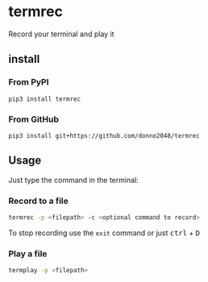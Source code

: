 # termrec

Record your terminal and play it

## install

### From PyPI

`pip3 install termrec`

### From GitHub

`pip3 install git+https://github.com/donno2048/termrec`

## Usage

Just type the command in the terminal:

### Record to a file

```sh
termrec -p <filepath> -c <optional command to record>
```

To stop recording use the `exit` command or just <kbd>ctrl</kbd> + <kbd>D</kbs>

### Play a file

```sh
termplay -p <filepath>
```
